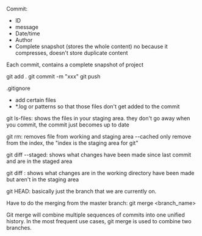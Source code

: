 Commit:

- ID
- message
- Date/time
- Author
- Complete snapshot (stores the whole content)
  no because it compresses, doesn't store duplicate content

Each commit, contains a complete snapshot of project

git add .
git commit -m "xxx"
git push

.gitignore

- add certain files
- \*.log or patterns
  so that those files don't get added to the commit

git ls-files: shows the files in your staging area. they don't go away when you commit, the commit just becomes up to date

git rm: removes file from working and staging area
--cached only remove from the index, the "index is the staging area for git"

git diff --staged: shows what changes have been made since last commit and are in the staged area

git diff : shows what changes are in the working directory have been made but aren't in the staging area

git HEAD: basically just the branch that we are currently on.


Have to do the merging from the master branch:
git merge <branch_name>


Git merge will combine multiple sequences of commits into one unified history. In the most frequent use cases, git merge is used to combine two branches.
